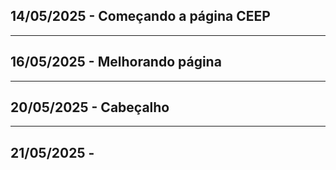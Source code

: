 ## 14/05/2025 - Começando a página CEEP
---
## 16/05/2025 - Melhorando página
---
## 20/05/2025 - Cabeçalho
---
## 21/05/2025 - 